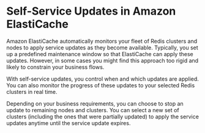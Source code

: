 # Self\-Service Updates in Amazon ElastiCache<a name="Self-Service-Updates"></a>

Amazon ElastiCache automatically monitors your fleet of Redis clusters and nodes to apply service updates as they become available\. Typically, you set up a predefined maintenance window so that ElastiCache can apply these updates\. However, in some cases you might find this approach too rigid and likely to constrain your business flows\. 

With self\-service updates, you control when and which updates are applied\. You can also monitor the progress of these updates to your selected Redis clusters in real time\. 

Depending on your business requirements, you can choose to stop an update to remaining nodes and clusters\. You can select a new set of clusters \(including the ones that were partially updated\) to apply the service updates anytime until the service update expires\. 